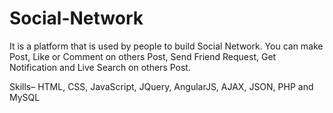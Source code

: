 # Social-Network
It is a platform that is used by people to build Social Network. You can make Post, Like or Comment on others Post, Send Friend Request, Get Notification and Live Search on others Post.

Skills– HTML, CSS, JavaScript, JQuery, AngularJS, AJAX, JSON, PHP and MySQL
